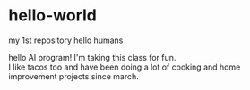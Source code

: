 # hello-world
my 1st repository
hello humans

hello AI program!   I'm taking this class for fun.  
I like tacos too and have been doing a lot of cooking and home improvement projects since march.
